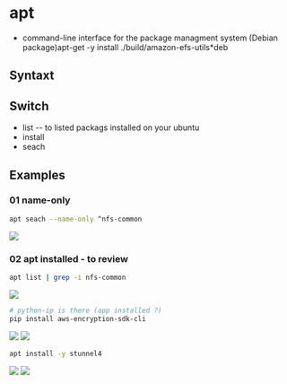 # apt
* command-line interface for the package managment system (Debian package)apt-get -y install ./build/amazon-efs-utils*deb

## Syntaxt

## Switch
* list -- to listed packags installed on your ubuntu
* install
* seach

## Examples
### 01 name-only
````bash
apt seach --name-only ^nfs-common
````
[<img src="https://i.imgur.com/blt16SK.png">](https://i.imgur.com/blt16SK.png)

### 02 apt installed - to review
````bash
apt list | grep -i nfs-common
````
[<img src="https://i.imgur.com/ivOilPO.png">](https://i.imgur.com/ivOilPO.png)

````bash
# python-ip is there (app installed ?)
pip install aws-encryption-sdk-cli
````
[<img src="https://i.imgur.com/Sjd58ha.png">](https://i.imgur.com/Sjd58ha.png)
[<img src="https://i.imgur.com/7H5UC5R.png">](https://i.imgur.com/7H5UC5R.png)

````bash
apt install -y stunnel4
````
[<img src="https://i.imgur.com/RbnKFWk.png">](https://i.imgur.com/RbnKFWk.png)
[<img src="https://i.imgur.com/yeoewGs.png">](https://i.imgur.com/yeoewGs.png)
